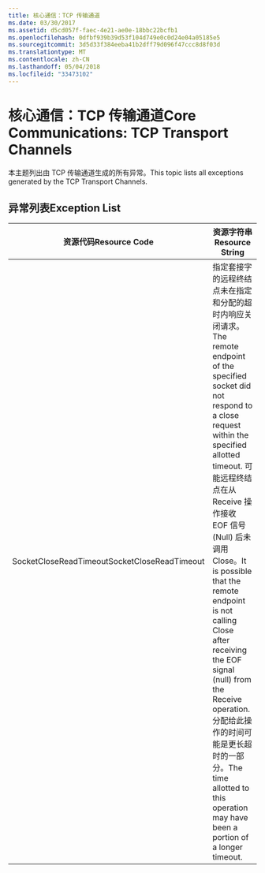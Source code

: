 ```yaml
---
title: 核心通信：TCP 传输通道
ms.date: 03/30/2017
ms.assetid: d5cd057f-faec-4e21-ae0e-18bbc22bcfb1
ms.openlocfilehash: 0dfbf939b39d53f104d749e0c0d24e04a05185e5
ms.sourcegitcommit: 3d5d33f384eeba41b2dff79d096f47ccc8d8f03d
ms.translationtype: MT
ms.contentlocale: zh-CN
ms.lasthandoff: 05/04/2018
ms.locfileid: "33473102"
---
```

# <a name="core-communications-tcp-transport-channels"></a><span data-ttu-id="d7d92-102">核心通信：TCP 传输通道</span><span class="sxs-lookup"><span data-stu-id="d7d92-102">Core Communications: TCP Transport Channels</span></span>
<span data-ttu-id="d7d92-103">本主题列出由 TCP 传输通道生成的所有异常。</span><span class="sxs-lookup"><span data-stu-id="d7d92-103">This topic lists all exceptions generated by the TCP Transport Channels.</span></span>  
  
## <a name="exception-list"></a><span data-ttu-id="d7d92-104">异常列表</span><span class="sxs-lookup"><span data-stu-id="d7d92-104">Exception List</span></span>  
  
|<span data-ttu-id="d7d92-105">资源代码</span><span class="sxs-lookup"><span data-stu-id="d7d92-105">Resource Code</span></span>|<span data-ttu-id="d7d92-106">资源字符串</span><span class="sxs-lookup"><span data-stu-id="d7d92-106">Resource String</span></span>|  
|-------------------|---------------------|  
|<span data-ttu-id="d7d92-107">SocketCloseReadTimeout</span><span class="sxs-lookup"><span data-stu-id="d7d92-107">SocketCloseReadTimeout</span></span>|<span data-ttu-id="d7d92-108">指定套接字的远程终结点未在指定和分配的超时内响应关闭请求。</span><span class="sxs-lookup"><span data-stu-id="d7d92-108">The remote endpoint of the specified socket did not respond to a close request within the specified allotted timeout.</span></span> <span data-ttu-id="d7d92-109">可能远程终结点在从 Receive 操作接收 EOF 信号 (Null) 后未调用 Close。</span><span class="sxs-lookup"><span data-stu-id="d7d92-109">It is possible that the remote endpoint is not calling Close after receiving the EOF signal (null) from the Receive operation.</span></span> <span data-ttu-id="d7d92-110">分配给此操作的时间可能是更长超时的一部分。</span><span class="sxs-lookup"><span data-stu-id="d7d92-110">The time allotted to this operation may have been a portion of a longer timeout.</span></span>|
